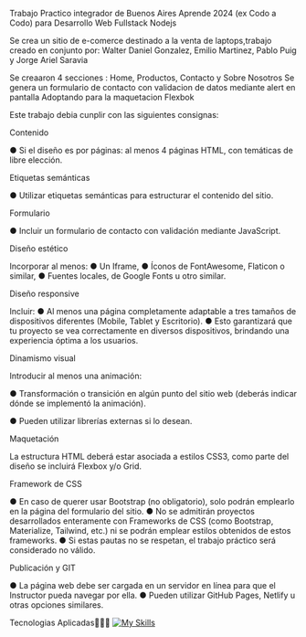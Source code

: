 Trabajo Practico integrador de Buenos Aires Aprende 2024 (ex Codo a Codo) para Desarrollo Web Fullstack Nodejs

Se crea un sitio de e-comerce destinado a la venta de laptops,trabajo creado en conjunto por:
Walter Daniel Gonzalez, Emilio Martinez, Pablo Puig y Jorge Ariel Saravia 

Se creaaron 4 secciones : Home, Productos, Contacto y Sobre Nosotros 
Se genera un formulario de contacto con validacion de datos mediante alert en pantalla
Adoptando para la maquetacion Flexbok

Este trabajo debia cunplir con las siguientes consignas:

Contenido

● Si el diseño es por páginas: al menos
4 páginas HTML, con temáticas de
libre elección.

 Etiquetas semánticas

● Utilizar etiquetas semánticas para
estructurar el contenido del sitio.

 Formulario

● Incluir un formulario de contacto
con validación mediante JavaScript.

 Diseño estético

Incorporar al menos:
● Un Iframe,
● Íconos de FontAwesome, Flaticon o
similar,
● Fuentes locales, de Google Fonts u
otro similar.

 Diseño responsive

Incluir:
● Al menos una página
completamente adaptable a tres
tamaños de dispositivos diferentes
(Mobile, Tablet y Escritorio).
● Esto garantizará que tu proyecto se
vea correctamente en diversos
dispositivos, brindando una
experiencia óptima a los usuarios.

 Dinamismo visual

Introducir al menos una animación:

● Transformación o transición en
algún punto del sitio web (deberás
indicar dónde se implementó la
animación).

● Pueden utilizar librerías externas si
lo desean.

 Maquetación

La estructura HTML deberá estar
asociada a estilos CSS3, como parte
del diseño se incluirá Flexbox y/o
Grid.

 Framework de CSS

● En caso de querer usar Bootstrap (no
obligatorio), solo podrán emplearlo en
la página del formulario del sitio.
● No se admitirán proyectos
desarrollados enteramente con
Frameworks de CSS (como
Bootstrap, Materialize, Tailwind, etc.)
ni se podrán emplear estilos
obtenidos de estos frameworks.
● Si estas pautas no se respetan, el
trabajo práctico será considerado no
válido.

Publicación y GIT

● La página web debe ser cargada en
un servidor en línea para que el
Instructor pueda navegar por ella.
● Pueden utilizar GitHub Pages, Netlify
u otras opciones similares.

Tecnologias Aplicadas👨🏻‍💻
[![My Skills](https://skillicons.dev/icons?i=vscode,html,css,bootstrap,js,git,github)](https://skillicons.dev)
